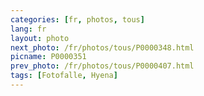 ```yaml
---
categories: [fr, photos, tous]
lang: fr
layout: photo
next_photo: /fr/photos/tous/P0000348.html
picname: P0000351
prev_photo: /fr/photos/tous/P0000407.html
tags: [Fotofalle, Hyena]
---
```


